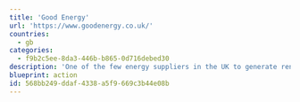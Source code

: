 ```yaml
---
title: 'Good Energy'
url: 'https://www.goodenergy.co.uk/'
countries:
  - gb
categories:
  - f9b2c5ee-8da3-446b-b865-0d716debed30
description: 'One of the few energy suppliers in the UK to generate renewable power from their own wind and solar farms, and buy renewable power from small independent renewable generators. From local farmers and community energy schemes to sustainable businesses that generate their own power and sell them the excess. A true renewable supplier, not just coal power + offset credits.'
blueprint: action
id: 568bb249-ddaf-4338-a5f9-669c3b44e08b
---
```

